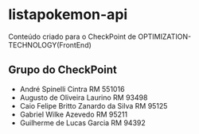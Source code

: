 # listapokemon-api
Conteúdo criado para o CheckPoint de OPTIMIZATION-TECHNOLOGY(FrontEnd)

## Grupo do CheckPoint

- André Spinelli Cintra RM 551016
- Augusto de Oliveira Laurino RM 93498
- Caio Felipe Britto Zanardo da Silva RM 95125
- Gabriel Wilke Azevedo RM 95211
- Guilherme de Lucas Garcia RM 94392
